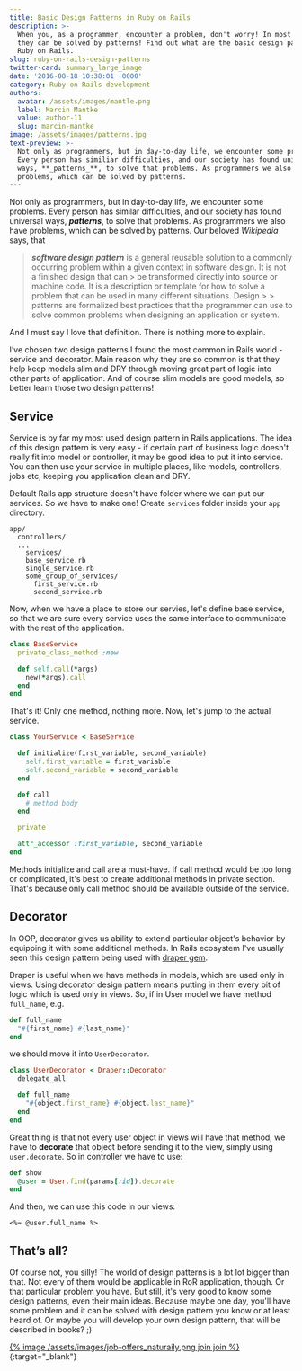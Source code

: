 ```yaml
---
title: Basic Design Patterns in Ruby on Rails
description: >-
  When you, as a programmer, encounter a problem, don't worry! In most cases,
  they can be solved by patterns! Find out what are the basic design patterns in
  Ruby on Rails.
slug: ruby-on-rails-design-patterns
twitter-card: summary_large_image
date: '2016-08-18 10:38:01 +0000'
category: Ruby on Rails development
authors:
  avatar: /assets/images/mantle.png
  label: Marcin Mantke
  value: author-11
  slug: marcin-mantke
image: /assets/images/patterns.jpg
text-preview: >-
  Not only as programmers, but in day-to-day life, we encounter some problems.
  Every person has similiar difficulties, and our society has found universal
  ways, **_patterns_**, to solve that problems. As programmers we also have
  problems, which can be solved by patterns.
---
```



Not only as programmers, but in day-to-day life, we encounter some problems. Every person has similar difficulties, and our society has found universal ways, **_patterns_**, to solve that problems. As programmers we also have problems, which can be solved by patterns. Our beloved *Wikipedia* says, that

> **_software design pattern_** is a general reusable solution to a commonly occurring problem within a given context in software design. It is not a finished design that can > be transformed directly into source or machine code. It is a description or template for how to solve a problem that can be used in many different situations. Design > > patterns are formalized best practices that the programmer can use to solve common problems when designing an application or system.

And I must say I love that definition. There is nothing more to explain.

I’ve chosen two design patterns I found the most common in Rails world - service and decorator. Main reason why they are so common is that they help keep models slim and DRY through moving great part of logic into other parts of application. And of course slim models are good models, so better learn those two design patterns!

## Service

Service is by far my most used design pattern in Rails applications. The idea of this design pattern is very easy - if certain part of business logic doesn't really fit into model or controller, it may be good idea to put it into service. You can then use your service in multiple places, like models, controllers, jobs etc, keeping you application clean and DRY.

Default Rails app structure doesn't have folder where we can put our services. So we have to make one! Create `services` folder inside your `app` directory.

```
app/
  controllers/
  ...
    services/
    base_service.rb
    single_service.rb
    some_group_of_services/
      first_service.rb
      second_service.rb
```

Now, when we have a place to store our servies, let's define base service, so that we are sure every service uses the same interface to communicate with the rest of the application.

```ruby
class BaseService
  private_class_method :new

  def self.call(*args)
    new(*args).call
  end
end
```

That's it! Only one method, nothing more. Now, let's jump to the actual service.

```ruby
class YourService < BaseService

  def initialize(first_variable, second_variable)
    self.first_variable = first_variable
    self.second_variable = second_variable
  end

  def call
    # method body
  end

  private

  attr_accessor :first_variable, second_variable
end
```

Methods initialize and call are a must-have. If call method would be too long or complicated, it's best to create additional methods in private section. That's because only call method should be available outside of the service.

## Decorator

In OOP, decorator gives us ability to extend particular object's behavior by equipping it with some additional methods. In Rails ecosystem I've usually seen this design pattern being used with [draper gem](https://github.com/drapergem/draper).

Draper is useful when we have methods in models, which are used only in views. Using decorator design pattern means putting in them every bit of logic which is used only in views. So, if in User model we have method `full_name`, e.g.

```ruby
def full_name
  "#{first_name} #{last_name}"
end
```

we should move it into `UserDecorator`.

```ruby
class UserDecorator < Draper::Decorator
  delegate_all

  def full_name
    "#{object.first_name} #{object.last_name}"
  end
end
```

Great thing is that not every user object in views will have that method, we have to **decorate** that object before sending it to the view, simply using `user.decorate`. So in controller we have to use:

```ruby
def show
  @user = User.find(params[:id]).decorate
end
```

And then, we can use this code in our views:

```erb
<%= @user.full_name %>
```

## That’s all?

Of course not, you silly! The world of design patterns is a lot lot bigger than that. Not every of them would be applicable in RoR application, though. Or that particular problem you have. But still, it's very good to know some design patterns, even their main ideas. Because maybe one day, you'll have some problem and it can be solved with design pattern you know or at least heard of. Or maybe you will develop your own design pattern, that will be described in books? ;)

[{% image /assets/images/job-offers_naturaily.png join join %}](https://naturaily.com/careers){:target="_blank"}
